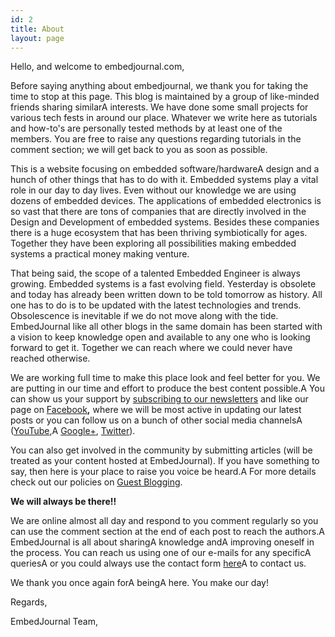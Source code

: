 ```yaml
---
id: 2
title: About
layout: page
---
```


Hello, and welcome to embedjournal.com,

Before saying anything about embedjournal, we thank you for taking the time to stop at this page. This blog is maintained by a group of like-minded friends sharing similarA interests. We have done some small projects for various tech fests in around our place. Whatever we write here as tutorials and how-to's are personally tested methods by at least one of the members. You are free to raise any questions regarding tutorials in the comment section; we will get back to you as soon as possible.

This is a website focusing on embedded software/hardwareA design and a hunch of other things that has to do with it. Embedded systems play a vital role in our day to day lives. Even without our knowledge we are using dozens of embedded devices. The applications of embedded electronics is so vast that there are tons of companies that are directly involved in the Design and Development of embedded systems. Besides these companies there is a huge ecosystem that has been thriving symbiotically for ages. Together they have been exploring all possibilities making embedded systems a practical money making venture.

That being said, the scope of a talented Embedded Engineer is always growing. Embedded systems is a fast evolving field. Yesterday is obsolete and today has already been written down to be told tomorrow as history. All one has to do is to be updated with the latest technologies and trends. Obsolescence is inevitable if we do not move along with the tide. EmbedJournal like all other blogs in the same domain has been started with a vision to keep knowledge open and available to any one who is looking forward to get it. Together we can reach where we could never have reached otherwise.

We are working full time to make this place look and feel better for you. We are putting in our time and effort to produce the best content possible.A You can show us your support by [subscribing to our newsletters](http://embedjournal.com/subscribe/ "Subscribe to our Newsletters!") and like our page on <a title="Facebook" href="http://facebook.com/embedjournal" target="_blank">Facebook</a>**,** where we will be most active in updating our latest posts or you can follow us on a bunch of other social media channelsA (<a href="https://www.youtube.com/user/embedjournal" target="_blank">YouTube</a>,A <a href="https://plus.google.com/+Embedjournal/" target="_blank">Google+</a>, <a href="https://twitter.com/embedjournal" target="_blank">Twitter</a>).

You can also get involved in the community by submitting articles (will be treated as your content hosted at EmbedJournal). If you have something to say, then here is your place to raise you voice be heard.A For more details check out our policies on <a title="guest blogging" href="http://embedjournal.com/guest-blogging/" target="_blank">Guest Blogging</a>.

**We will always be there!!**

We are online almost all day and respond to you comment regularly so you can use the comment section at the end of each post to reach the authors.A EmbedJournal is all about sharingA knowledge andA improving oneself in the process. You can reach us using one of our e-mails for any specificA queriesA or you could always use the contact form <a title="Contact" href="http://embedjournal.com/embed-journal-contact/" target="_blank">here</a>A to contact us.

We thank you once again forA beingA here. You make our day!

Regards,
  
EmbedJournal Team,